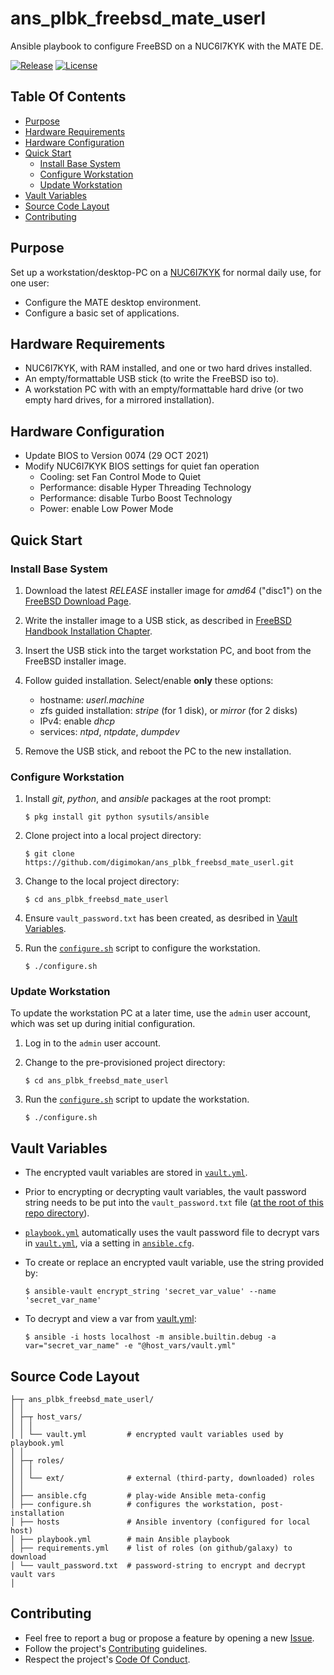 # ans_plbk_freebsd_mate_userl

Ansible playbook to configure FreeBSD on a NUC6I7KYK with the MATE DE.

[![Release](https://img.shields.io/github/release/digimokan/ans_plbk_freebsd_mate_userl.svg?label=release)](https://github.com/digimokan/ans_plbk_freebsd_mate_userl/releases/latest "Latest Release Notes")
[![License](https://img.shields.io/badge/license-MIT-blue.svg?label=license)](LICENSE.txt "Project License")

## Table Of Contents

* [Purpose](#purpose)
* [Hardware Requirements](#hardware-requirements)
* [Hardware Configuration](#hardware-configuration)
* [Quick Start](#quick-start)
    * [Install Base System](#install-base-system)
    * [Configure Workstation](#configure-workstation)
    * [Update Workstation](#update-workstation)
* [Vault Variables](#vault-variables)
* [Source Code Layout](#source-code-layout)
* [Contributing](#contributing)

## Purpose

Set up a workstation/desktop-PC on a [NUC6I7KYK](https://www.intel.com/content/www/us/en/products/sku/89187/intel-nuc-kit-nuc6i7kyk/specifications.html)
for normal daily use, for one user:

* Configure the MATE desktop environment.
* Configure a basic set of applications.

## Hardware Requirements

* NUC6I7KYK, with RAM installed, and one or two hard drives installed.
* An empty/formattable USB stick (to write the FreeBSD iso to).
* A workstation PC with with an empty/formattable hard drive (or two empty hard
  drives, for a mirrored installation).

## Hardware Configuration

* Update BIOS to Version 0074 (29 OCT 2021)
* Modify NUC6I7KYK BIOS settings for quiet fan operation
    * Cooling: set Fan Control Mode to Quiet
    * Performance: disable Hyper Threading Technology
    * Performance: disable Turbo Boost Technology
    * Power: enable Low Power Mode

## Quick Start

### Install Base System

1. Download the latest _RELEASE_ installer image for _amd64_ ("disc1") on the
   [FreeBSD Download Page](https://www.freebsd.org/where/).

2. Write the installer image to a USB stick, as described in
   [FreeBSD Handbook Installation Chapter](https://docs.freebsd.org/en/books/handbook/bsdinstall/#bsdinstall-pre).

3. Insert the USB stick into the target workstation PC, and boot from the
   FreeBSD installer image.

4. Follow guided installation. Select/enable __only__ these options:

    * hostname: _userl.machine_
    * zfs guided installation: _stripe_ (for 1 disk), or _mirror_ (for 2 disks)
    * IPv4: enable _dhcp_
    * services: _ntpd_, _ntpdate_, _dumpdev_

5. Remove the USB stick, and reboot the PC to the new installation.

### Configure Workstation

1. Install _git_, _python_, and _ansible_ packages at the root prompt:

   ```shell
   $ pkg install git python sysutils/ansible
   ```

2. Clone project into a local project directory:

   ```shell
   $ git clone https://github.com/digimokan/ans_plbk_freebsd_mate_userl.git
   ```

3. Change to the local project directory:

   ```shell
   $ cd ans_plbk_freebsd_mate_userl
   ```

4. Ensure `vault_password.txt` has been created, as desribed in
   [Vault Variables](#vault-variables).

5. Run the [`configure.sh`](../configure.sh) script to configure the workstation.

   ```shell
   $ ./configure.sh
   ```

### Update Workstation

To update the workstation PC at a later time, use the `admin` user account, which
was set up during initial configuration.

1. Log in to the `admin` user account.

2. Change to the pre-provisioned project directory:

   ```shell
   $ cd ans_plbk_freebsd_mate_userl
   ```

3. Run the [`configure.sh`](../configure.sh) script to update the workstation.

   ```shell
   $ ./configure.sh
   ```

## Vault Variables

* The encrypted vault variables are stored in [`vault.yml`](../host_vars/vault.yml).

* Prior to encrypting or decrypting vault variables, the vault password string
  needs to be put into the `vault_password.txt` file
  ([at the root of this repo directory](#source-code-layout)).

* [`playbook.yml`](../playbook.yml) automatically uses the vault password file to
  decrypt vars in [`vault.yml`](../host_vars/vault.yml), via a setting in
  [`ansible.cfg`](../ansible.cfg).

* To create or replace an encrypted vault variable, use the string provided by:

   ```shell
   $ ansible-vault encrypt_string 'secret_var_value' --name 'secret_var_name'
   ```

* To decrypt and view a var from [vault.yml](../host_vars/vault.yml):

   ```shell
   $ ansible -i hosts localhost -m ansible.builtin.debug -a var="secret_var_name" -e "@host_vars/vault.yml"
   ```

## Source Code Layout

```
├─┬ ans_plbk_freebsd_mate_userl/
│ │
│ ├─┬ host_vars/
│ │ │
│ │ └── vault.yml         # encrypted vault variables used by playbook.yml
│ │
│ ├─┬ roles/
│ │ │
│ │ └── ext/              # external (third-party, downloaded) roles
│ │
│ ├── ansible.cfg         # play-wide Ansible meta-config
│ ├── configure.sh        # configures the workstation, post-installation
│ ├── hosts               # Ansible inventory (configured for local host)
│ ├── playbook.yml        # main Ansible playbook
│ ├── requirements.yml    # list of roles (on github/galaxy) to download
│ └── vault_password.txt  # password-string to encrypt and decrypt vault vars
│
```

## Contributing

* Feel free to report a bug or propose a feature by opening a new
  [Issue](https://github.com/digimokan/ans_plbk_freebsd_mate_userl/issues).
* Follow the project's [Contributing](CONTRIBUTING.md) guidelines.
* Respect the project's [Code Of Conduct](CODE_OF_CONDUCT.md).


